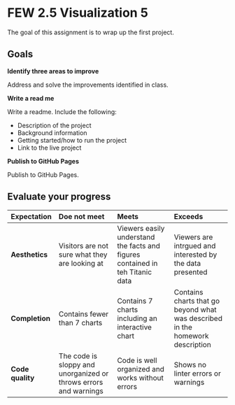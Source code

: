 # FEW 2.5 Visualization 5

The goal of this assignment is to wrap up the first project. 

## Goals 

**Identify three areas to improve**

Address and solve the improvements identified in class. 

**Write a read me**

Write a readme. Include the following:

- Description of the project
- Background information
- Getting started/how to run the project
- Link to the live project

**Publish to GitHub Pages**

Publish to GitHub Pages. 

## Evaluate your progress

| Expectation | Doe not meet | Meets | Exceeds |
|:-------------|:------------------|:----------------|:-----------------|
| **Aesthetics** | Visitors are not sure what they are looking at | Viewers easily understand the facts and figures contained in teh Titanic data | Viewers are intrgued and interested by the data presented |
| **Completion** | Contains fewer than 7 charts | Contains 7 charts including an interactive chart | Contains charts that go beyond what was described in the homework description |
| **Code quality** | The code is sloppy and unorganized or throws errors and warnings | Code is well organized and works without errors | Shows no linter errors or warnings |